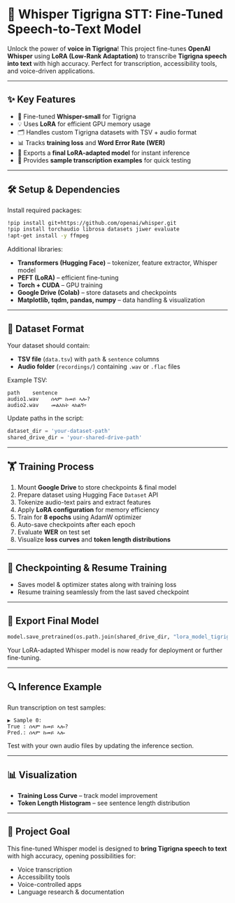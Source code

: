 # **🎤 Whisper Tigrigna STT: Fine-Tuned Speech-to-Text Model**

Unlock the power of **voice in Tigrigna**! This project fine-tunes **OpenAI Whisper** using **LoRA (Low-Rank Adaptation)** to transcribe **Tigrigna speech into text** with high accuracy. Perfect for transcription, accessibility tools, and voice-driven applications.

---

## **✨ Key Features**

* 🚀 Fine-tuned **Whisper-small** for Tigrigna
* 💡 Uses **LoRA** for efficient GPU memory usage
* 🗂️ Handles custom Tigrigna datasets with TSV + audio format
* 📊 Tracks **training loss** and **Word Error Rate (WER)**
* 🏁 Exports a **final LoRA-adapted model** for instant inference
* 🎯 Provides **sample transcription examples** for quick testing

---

## **🛠️ Setup & Dependencies**

Install required packages:

```bash
!pip install git+https://github.com/openai/whisper.git
!pip install torchaudio librosa datasets jiwer evaluate
!apt-get install -y ffmpeg
```

Additional libraries:

* **Transformers (Hugging Face)** – tokenizer, feature extractor, Whisper model
* **PEFT (LoRA)** – efficient fine-tuning
* **Torch + CUDA** – GPU training
* **Google Drive (Colab)** – store datasets and checkpoints
* **Matplotlib, tqdm, pandas, numpy** – data handling & visualization

---

## **📂 Dataset Format**

Your dataset should contain:

* **TSV file** (`data.tsv`) with `path` & `sentence` columns
* **Audio folder** (`recordings/`) containing `.wav` or `.flac` files

Example TSV:

```text
path    sentence
audio1.wav    ሰላም ከመይ ኣሎ?
audio2.wav    መልእክት ላክልኝ።
```

Update paths in the script:

```python
dataset_dir = 'your-dataset-path'
shared_drive_dir = 'your-shared-drive-path'
```

---

## **🏋️ Training Process**

1. Mount **Google Drive** to store checkpoints & final model
2. Prepare dataset using Hugging Face `Dataset` API
3. Tokenize audio-text pairs and extract features
4. Apply **LoRA configuration** for memory efficiency
5. Train for **8 epochs** using AdamW optimizer
6. Auto-save checkpoints after each epoch
7. Evaluate **WER** on test set
8. Visualize **loss curves** and **token length distributions**

---

## **💾 Checkpointing & Resume Training**

* Saves model & optimizer states along with training loss
* Resume training seamlessly from the last saved checkpoint

---

## **🏁 Export Final Model**

```python
model.save_pretrained(os.path.join(shared_drive_dir, "lora_model_tigrigna_final"))
```

Your LoRA-adapted Whisper model is now ready for deployment or further fine-tuning.

---

## **🔍 Inference Example**

Run transcription on test samples:

```text
▶ Sample 0:
True : ሰላም ከመይ ኣሎ?
Pred.: ሰላም ከመይ ኣሎ
```

Test with your own audio files by updating the inference section.

---

## **📊 Visualization**

* **Training Loss Curve** – track model improvement
* **Token Length Histogram** – see sentence length distribution

---

## **🎯 Project Goal**

This fine-tuned Whisper model is designed to **bring Tigrigna speech to text** with high accuracy, opening possibilities for:

* Voice transcription
* Accessibility tools
* Voice-controlled apps
* Language research & documentation

